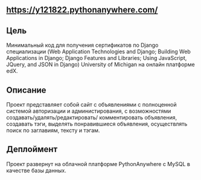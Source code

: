 ## https://y121822.pythonanywhere.com/
## Цель
Минимальный код для получения сертификатов по Django специализации (Web Application Technologies and Django; Building Web Applications in Django; Django Features and Libraries; Using JavaScript, JQuery, and JSON in Django) University of Michigan на онлайн платформе edX. 
## Описание
Проект представляет собой сайт с объявлениями с полноценной системой авторизации и администирования, с возможностями создавать/удалять/редактировать/ комментировать объявления, создавать тэги, выделять понравившиеся объявления, осуществлять поиск по заглавиям, тексту и тэгам. 
## Деплоймент
Проект развернут на облачной платформе PythonAnywhere c MySQL в качестве базы данных. 